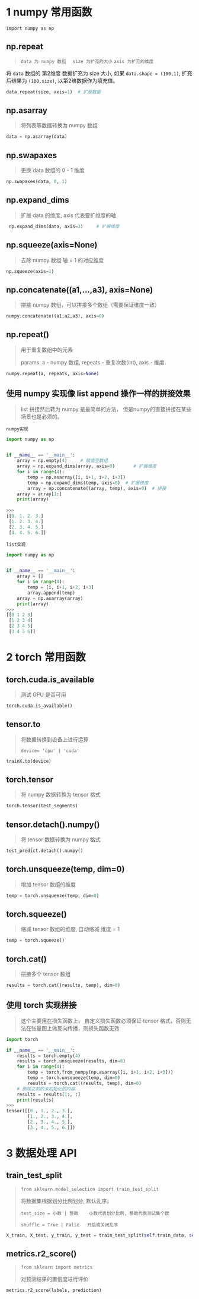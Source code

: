 # 1 numpy 常用函数

`import numpy as np`



## np.repeat

> `data 为 numpy 数组  ` `size 为扩充的大小` `axis 为扩充的维度`

将  `data` 数组的 第2维度 数据扩充为 size 大小, 如果 `data.shape = (100,1)`, 扩充后结果为 `(100,size)`,  以第2维数据作为填充值。

```python
data.repeat(size, axis=1)  # 扩展数据
```



## np.asarray

> 将列表等数据转换为 numpy 数组

```python
data = np.asarray(data)
```



## np.swapaxes

> 更换 data 数组的 0 - 1 维度

```python
np.swapaxes(data, 0, 1)
```



##  np.expand_dims

> 扩展 data 的维度, axis 代表要扩维度的轴

```python
 np.expand_dims(data, axis=3)     # 扩展维度
```



## np.squeeze(axis=None)

> 去除 numpy 数组 轴 = 1 的对应维度 

```python
np.squeeze(axis=1)
```



## np.concatenate((a1,...,a3), axis=None)

> 拼接 numpy 数组，可以拼接多个数组（需要保证维度一致）

```python
numpy.concatenate((a1,a2,a3), axis=0)
```



## np.repeat()

> 用于重复数组中的元素
>
> params: a - numpy 数组, repeats - 重复次数(int), axis - 维度

```python
numpy.repeat(a, repeats, axis=None)
```





## 使用 numpy 实现像 list append 操作一样的拼接效果

> list 拼接然后转为 numpy 是最简单的方法， 但是numpy的直接拼接在某些场景也是必须的。

`numpy实现`

```python
import numpy as np


if __name__ == '__main__':
    array = np.empty(4)		# 赋值空数组
    array = np.expand_dims(array, axis=0)		# 扩展维度
    for i in range(4):
        temp = np.asarray([i, i+1, i+2, i+3])
        temp = np.expand_dims(temp, axis=0)  # 扩展维度
        array = np.concatenate((array, temp), axis=0)  # 拼接
    array = array[1:]
    print(array)
    
>>>
[[0. 1. 2. 3.]
 [1. 2. 3. 4.]
 [2. 3. 4. 5.]
 [3. 4. 5. 6.]]
```

`list实现`

```python
import numpy as np


if __name__ == '__main__':
    array = []
    for i in range(4):
        temp = [i, i+1, i+2, i+3]
        array.append(temp)
    array = np.asarray(array)
    print(array)
>>>
[[0 1 2 3]
 [1 2 3 4]
 [2 3 4 5]
 [3 4 5 6]]
```



 

# 2 torch 常用函数

## torch.cuda.is_available

> 测试 GPU 是否可用

```python
torch.cuda.is_available()
```



## tensor.to

> 将数据转换到设备上进行运算
>
> `device= 'cpu' | 'cuda'`

```python
trainX.to(device)
```



## torch.tensor

> 将 numpy 数据转换为 tensor 格式

```python
torch.tensor(test_segments)
```



## tensor.detach().numpy()

> 将 tensor 数据转换为 numpy 格式

```python
test_predict.detach().numpy()
```



## torch.unsqueeze(temp, dim=0)

> 增加 tensor 数组的维度

```python
temp = torch.unsqueeze(temp, dim=0)
```



## torch.squeeze()

> 缩减 tensor 数组的维度, 自动缩减 维度 = 1

```python
temp = torch.squeeze()
```



## torch.cat()

> 拼接多个 tensor 数组

```python
results = torch.cat((results, temp), dim=0)
```





## 使用 torch 实现拼接

> 这个主要用在损失函数上， 自定义损失函数必须保证 tensor 格式，否则无法在张量图上做反向传播，则损失函数无效

```python
import torch

if __name__ == '__main__':
    results = torch.empty(4)
    results = torch.unsqueeze(results, dim=0)
    for i in range(4):
        temp = torch.from_numpy(np.asarray([i, i+1, i+2, i+3]))
        temp = torch.unsqueeze(temp, dim=0)
        results = torch.cat((results, temp), dim=0)
    # 删除之前的未初始化的内容
    results = results[1:, :]
    print(results)
>>>
tensor([[0., 1., 2., 3.],
        [1., 2., 3., 4.],
        [2., 3., 4., 5.],
        [3., 4., 5., 6.]])
```



# 3 数据处理 API

##  train_test_split

> `from sklearn.model_selection import train_test_split`
>
> 将数据集根据划分比例划分, 默认乱序。
>
> `test_size = 小数 | 整数    小数代表划分比例, 整数代表测试集个数`
>
> `shuffle = True | False   开启或关闭乱序`

```python
X_train, X_test, y_train, y_test = train_test_split(self.train_data, self.train_label,test_size=1,random_state=None, shuffle=False)  	# 开启随机
```



## metrics.r2_score()

> `from sklearn import metrics`
>
> 对预测结果的置信度进行评价

```python
metrics.r2_score(labels, prediction)
```

